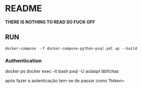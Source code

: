# README

**THERE IS NOTHING TO READ SO FUCK OFF**

## RUN
    docker-compose  -f docker-compose-python-psql.yml up --build

### Authentication



docker ps
docker exec -it <id> bash
psql -U aulaspl dbfichas

após fazer a autenticação tem-se de passar como ?token=<token dado>